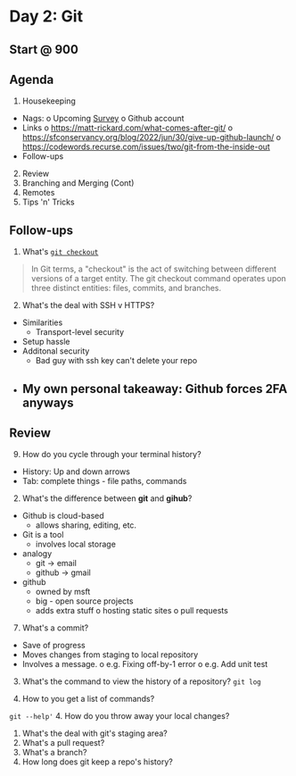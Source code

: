 # Day 2: Git
## Start @ 900

## Agenda
1. Housekeeping
  - Nags: 
    o Upcoming [Survey](https://www.surveymonkey.com/r/TSHZXK2)
	o Github account
  - Links
    o https://matt-rickard.com/what-comes-after-git/
    o https://sfconservancy.org/blog/2022/jun/30/give-up-github-launch/
    o https://codewords.recurse.com/issues/two/git-from-the-inside-out
  - Follow-ups
2. Review
3. Branching and Merging (Cont)
4. Remotes
5. Tips 'n' Tricks



## Follow-ups
1. What's [`git checkout`](https://www.atlassian.com/git/tutorials/using-branches/git-checkout)
> In Git terms, a "checkout" is the act of 
> switching between different versions of a 
> target entity. The git checkout command 
> operates upon three distinct entities: files, 
> commits, and branches.

2. What's the deal with SSH v HTTPS?
* Similarities
  - Transport-level security
* Setup hassle 
* Additonal security 
  - Bad guy with ssh key can't delete your repo
* My own personal takeaway: Github forces 2FA anyways
  - 



## Review
9. How do you cycle through your terminal history?
* History: Up and down arrows
* Tab: complete things - file paths, commands

2. What's the difference between **git** and **gihub**?
* Github is cloud-based
  - allows sharing, editing, etc.
* Git is a tool 
  - involves local storage
* analogy
  - git -> email
  - github -> gmail
* github 
  - owned by msft
  - big - open source projects 
  - adds extra stuff
    o hosting static sites
	o pull requests

7. What's a commit?
- Save of progress
- Moves changes from staging to local repository
- Involves a message.
  o e.g. Fixing off-by-1 error
  o e.g. Add unit test
  
3. What's the command to view the history of a repository?
`git log`

10. How to you get a list of commands?

`git --help'`
4. How do you throw away your local changes?

1. What's the deal with git's staging area?
5. What's a pull request?
6. What's a branch?
8. How long does git keep a repo's history?
